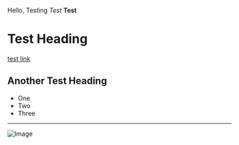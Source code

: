 Hello, Testing
*Test* 
**Test** 
# Test Heading #
[test link](https://youtube.com)
## Another Test Heading ## 
* One
* Two
* Three
--- 
![Image](https://www.testim.io/wp-content/uploads/2019/11/Testim-What-is-a-Test-Environment_-A-Guide-to-Managing-Your-Testing-A.png)
